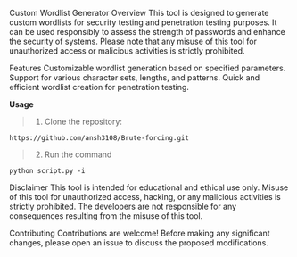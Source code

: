 Custom Wordlist Generator
Overview
This tool is designed to generate custom wordlists for security testing and penetration testing purposes. It can be used responsibly to assess the strength of passwords and enhance the security of systems. Please note that any misuse of this tool for unauthorized access or malicious activities is strictly prohibited.

Features
Customizable wordlist generation based on specified parameters.
Support for various character sets, lengths, and patterns.
Quick and efficient wordlist creation for penetration testing.


**Usage**

> 1. Clone the repository:

```
https://github.com/ansh3108/Brute-forcing.git
```
> 2. Run the command
```
python script.py -i 
```
Disclaimer
This tool is intended for educational and ethical use only. Misuse of this tool for unauthorized access, hacking, or any malicious activities is strictly prohibited. The developers are not responsible for any consequences resulting from the misuse of this tool.

Contributing
Contributions are welcome! Before making any significant changes, please open an issue to discuss the proposed modifications.
